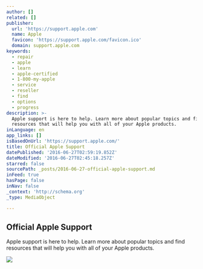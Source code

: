 ```yaml
---
author: []
related: []
publisher:
  url: 'https://support.apple.com'
  name: Apple
  favicon: 'https://support.apple.com/favicon.ico'
  domain: support.apple.com
keywords:
  - repair
  - apple
  - learn
  - apple-certified
  - 1-800-my-apple
  - service
  - reseller
  - find
  - options
  - progress
description: >-
  Apple support is here to help. Learn more about popular topics and find
  resources that will help you with all of your Apple products.
inLanguage: en
app_links: []
isBasedOnUrl: 'https://support.apple.com/'
title: Official Apple Support
datePublished: '2016-06-27T02:59:19.852Z'
dateModified: '2016-06-27T02:45:18.257Z'
starred: false
sourcePath: _posts/2016-06-27-official-apple-support.md
inFeed: true
hasPage: false
inNav: false
_context: 'http://schema.org'
_type: MediaObject

---
```

<article style=""><h1>Official Apple Support</h1><p>Apple support is here to help. Learn more about popular topics and find resources that will help you with all of your Apple products.</p><img src="https://support.apple.com/content/dam/edam/applecare/images/en_US/homepage/homepage-hero.image.large_2x.jpg" /></article>